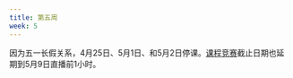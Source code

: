 ```yaml
---
title: 第五周
week: 5
---
```


因为五一长假关系，4月25日、5月1日、和5月2日停课。[课程竞赛](https://www.kaggle.com/c/california-house-prices/overview)截止日期也延期到5月9日直播前1小时。
